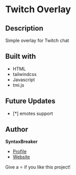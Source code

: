 # Twitch Overlay

## Description
Simple overlay for Twitch chat

## Built with
* HTML
* tailwindcss
* Javascript
* tmi.js

## Future Updates
- [*] emotes support

## Author
**SyntaxBreaker**
- [Profile](https://github.com/SyntaxBreaker "SyntaxBreaker")
- [Website](https://SyntaxBreaker.netlify.app "Portfolio")

Give a ⭐️ if you like this project!
